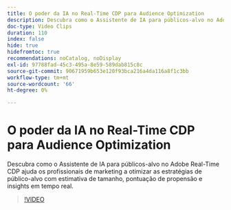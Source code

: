 ```yaml
---
title: O poder da IA no Real-Time CDP para Audience Optimization
description: Descubra como o Assistente de IA para públicos-alvo no Adobe Real-Time CDP ajuda os profissionais de marketing a otimizar as estratégias de público-alvo com estimativa de tamanho, pontuação de propensão e insights em tempo real.
doc-type: Video Clips
duration: 110
index: false
hide: true
hidefromtoc: true
recommendations: noCatalog, noDisplay
exl-id: 97788fad-45c3-495a-8e59-589dab815c8c
source-git-commit: 90671959b653e120f93bca216a4da116a8f1c3bb
workflow-type: tm+mt
source-wordcount: '66'
ht-degree: 0%

---
```


# O poder da IA no Real-Time CDP para Audience Optimization

Descubra como o Assistente de IA para públicos-alvo no Adobe Real-Time CDP ajuda os profissionais de marketing a otimizar as estratégias de público-alvo com estimativa de tamanho, pontuação de propensão e insights em tempo real.

<!-- 62_S508_3442517_109_the-power-of-ai-in-realtime-cdp-for-audience-optimization -->
>[!VIDEO](https://video.tv.adobe.com/v/3458207/?learn=on&enablevpops=true)
